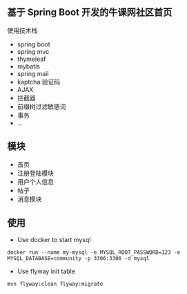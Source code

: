 ## 基于 Spring Boot 开发的牛课网社区首页
使用技术栈
- spring boot 
- spring mvc
- thymeleaf
- mybatis
- spring mail
- kaptcha 验证码
- AJAX
- 拦截器
- 前缀树过滤敏感词
- 事务
- ...

## 模块

- 首页
- 注册登陆模块
- 用户个人信息
- 帖子
- 消息模块
   

## 使用

- Use docker to start mysql
```
docker run --name my-mysql -e MYSQL_ROOT_PASSWORD=123 -e MYSQL_DATABASE=community -p 3306:3306 -d mysql
```

- Use flyway init table
```
mvn flyway:clean flyway:migrate
```
